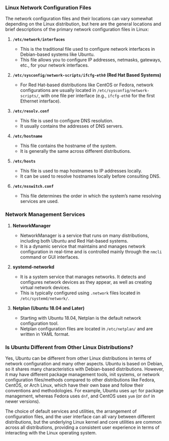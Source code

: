 ### Linux Network Configuration Files

The network configuration files and their locations can vary somewhat depending on the Linux distribution, but here are the general locations and brief descriptions of the primary network configuration files in Linux:

1. **`/etc/network/interfaces`**
   - This is the traditional file used to configure network interfaces in Debian-based systems like Ubuntu.
   - This file allows you to configure IP addresses, netmasks, gateways, etc., for your network interfaces.

2. **`/etc/sysconfig/network-scripts/ifcfg-eth0` (Red Hat Based Systems)**
   - For Red Hat-based distributions like CentOS or Fedora, network configurations are usually located in `/etc/sysconfig/network-scripts/`, with one file per interface (e.g., `ifcfg-eth0` for the first Ethernet interface).

3. **`/etc/resolv.conf`**
   - This file is used to configure DNS resolution.
   - It usually contains the addresses of DNS servers.

4. **`/etc/hostname`**
   - This file contains the hostname of the system.
   - It is generally the same across different distributions.

5. **`/etc/hosts`**
   - This file is used to map hostnames to IP addresses locally.
   - It can be used to resolve hostnames locally before consulting DNS.

6. **`/etc/nsswitch.conf`**
   - This file determines the order in which the system’s name resolving services are used.

### Network Management Services

1. **NetworkManager**
   - NetworkManager is a service that runs on many distributions, including both Ubuntu and Red Hat-based systems.
   - It is a dynamic service that maintains and manages network configuration in real-time and is controlled mainly through the `nmcli` command or GUI interfaces.

2. **systemd-networkd**
   - It is a system service that manages networks. It detects and configures network devices as they appear, as well as creating virtual network devices.
   - This is typically configured using `.network` files located in `/etc/systemd/network/`.

3. **Netplan (Ubuntu 18.04 and Later)**
   - Starting with Ubuntu 18.04, Netplan is the default network configuration tool.
   - Netplan configuration files are located in `/etc/netplan/` and are written in YAML format.

### Is Ubuntu Different from Other Linux Distributions?

Yes, Ubuntu can be different from other Linux distributions in terms of network configuration and many other aspects. Ubuntu is based on Debian, so it shares many characteristics with Debian-based distributions. However, it may have different package management tools, init systems, or network configuration files/methods compared to other distributions like Fedora, CentOS, or Arch Linux, which have their own base and follow their conventions and methodologies. For example, Ubuntu uses `apt` for package management, whereas Fedora uses `dnf`, and CentOS uses `yum` (or `dnf` in newer versions).

The choice of default services and utilities, the arrangement of configuration files, and the user interface can all vary between different distributions, but the underlying Linux kernel and core utilities are common across all distributions, providing a consistent user experience in terms of interacting with the Linux operating system.
